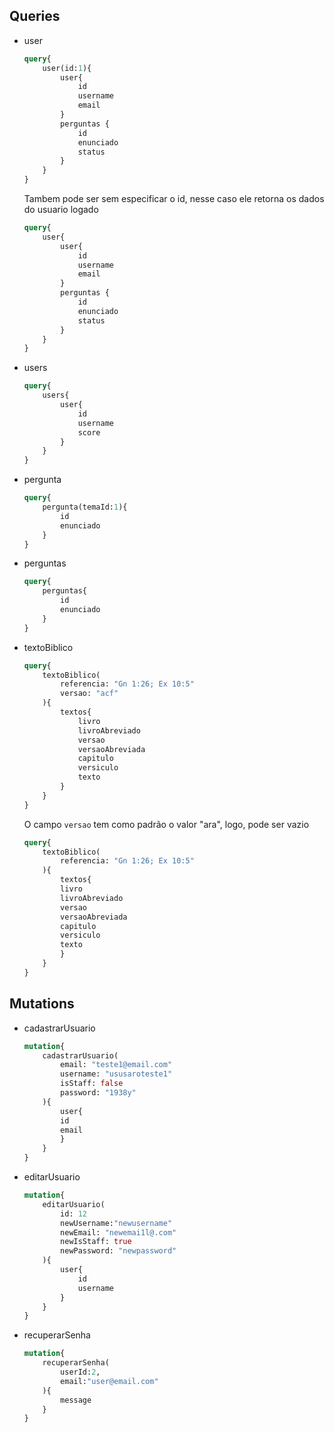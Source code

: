 ## Queries
- user 
    ```graphql
    query{
        user(id:1){
            user{
                id
                username
                email
            }
            perguntas {
                id
                enunciado
                status
            }
        }
    }
    ```
    Tambem pode ser sem especificar o id, nesse caso ele retorna os dados do usuario logado
    ```graphql
    query{
        user{
            user{
                id
                username
                email
            }
            perguntas {
                id
                enunciado
                status
            }
        }
    }
    ```

- users
    ```graphql
    query{
        users{
            user{
                id
                username
                score
            }
        }
    }
    ```

- pergunta
    ```graphql
    query{
        pergunta(temaId:1){
            id
            enunciado
        }
    }
    ```

- perguntas
    ```graphql
    query{
        perguntas{
            id
            enunciado
        }
    }
    ```

- textoBiblico
    ```graphql
    query{
        textoBiblico(
            referencia: "Gn 1:26; Ex 10:5"
            versao: "acf"
        ){
            textos{
                livro
                livroAbreviado
                versao
                versaoAbreviada
                capitulo
                versiculo
                texto
            }
        }
    }
    ```
    O campo `versao` tem como padrão o valor "ara", logo, pode ser vazio
    ```graphql
    query{
        textoBiblico(
            referencia: "Gn 1:26; Ex 10:5"
        ){
            textos{
            livro
            livroAbreviado
            versao
            versaoAbreviada
            capitulo
            versiculo
            texto
            }
        }
    }
    ```


## Mutations
- cadastrarUsuario
    ```graphql
    mutation{
        cadastrarUsuario(
            email: "teste1@email.com"
            username: "ususaroteste1"
            isStaff: false
            password: "1938y"
        ){
            user{
            id
            email
            }
        }	
    }
    ```

- editarUsuario
    ```graphql
    mutation{
        editarUsuario(
            id: 12
            newUsername:"newusername"
            newEmail: "newemai1l@.com"
            newIsStaff: true
            newPassword: "newpassword"
        ){
            user{
                id
                username
            }
        }
    }
    ```

- recuperarSenha
    ```graphql
    mutation{
        recuperarSenha(
            userId:2, 
            email:"user@email.com"
        ){
            message
        }
    }
    ```